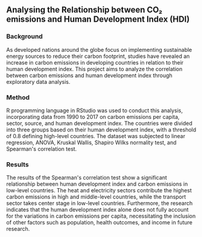 ##  Analysing the Relationship between CO₂ emissions  and Human Development Index (HDI) 

### Background
As developed nations around the globe focus on implementing sustainable energy sources to reduce their carbon footprint, studies have revealed an increase in carbon emissions in developing countries in relation to their human development index. This project aims to analyze the correlation between carbon emissions and human development index through exploratory data analysis. 

### Method
R programming language in RStudio was used to conduct this analysis, incorporating data from 1990 to 2017 on carbon emissions per capita, sector, source, and human development index. The countries were divided into three groups based on their human development index, with a threshold of 0.8 defining high-level countries. The dataset was subjected to linear regression, ANOVA, Kruskal Wallis, Shapiro Wilks normality test, and Spearman's correlation test. 

### Results
The results of the Spearman's correlation test show a significant relationship between human development index and carbon emissions in low-level countries. The heat and electricity sectors contribute the highest carbon emissions in high and middle-level countries, while the transport sector takes center stage in low-level countries. Furthermore, the research indicates that the human development index alone does not fully account for the variations in carbon emissions per capita, necessitating the inclusion of other factors such as population, health outcomes, and income in future research.

